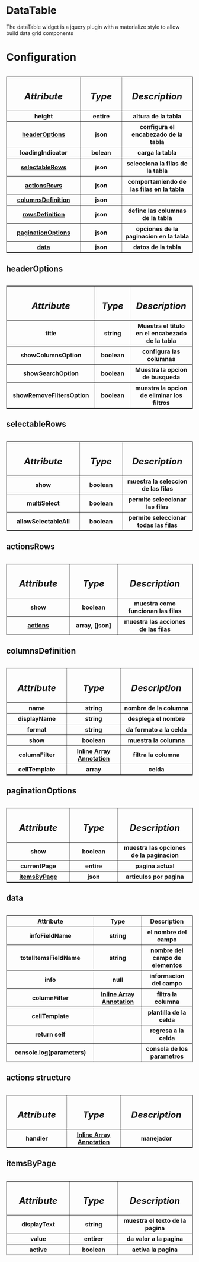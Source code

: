 


<h1>DataTable</h1>

The dataTable widget is a jquery plugin with a materialize style to allow build data grid components

<h1>Configuration</h1>




<table>
<table border="1" cellpadding="15" cellspacing="0" width="75%">
       
<th width="10%"scope="col"><i><h2>Attribute</i></th></h2>
 <th width="10%"scope="col"><i><h2>Type</th></i></h2>
 <th width="10%"scope="col"><i><h2>Description</th></i></h2>

 <tr>
    
 <th>height</th>
 <th>entire</th>
 <th>altura de la tabla</th>
            
 </tr>
 
<tr>
    
 <th><a href="#headerOptions">headerOptions</th></a>
 <th>json</th>
 <th>configura el encabezado de la tabla</th>
            
 </tr>
 
 <tr>
    
 <th>loadingIndicator</th>
 <th>bolean</th>
 <th>carga la tabla</th>
            
 </tr>
 
 <tr>
    
 <th><a href="#selectableRows">selectableRows</th></a>
 <th>json</th>
 <th>selecciona la filas de la tabla</th>
            
 </tr>
 
 <tr>
    
 <th><a href="#actionsRows">actionsRows</th><a/>
 <th>json</th>
 <th>comportamiendo de las filas en la tabla</th>
            
 </tr>
 
 <tr>
    
 <th><a href="#columnsDefinition">columnsDefinition</th></a>
 <th>json</th>
 <th></th>
            
 </tr>
 
 <tr>
    
 <th><a href="#rowsDefinition">rowsDefinition</th></a>
 <th>json</th>
 <th>define las columnas de la tabla</th>
            
 </tr>
 
 <tr>
    
 <th><a href="#paginationOptions">paginationOptions</th>
 <th>json</th>
 <th>opciones de la paginacion en la tabla</th>
            
 </tr>
 
 <tr>
    
 <th><a href="#data">data</th></a>
 <th>json</th>
 <th>datos de la tabla</th>
            
 </tr>
</table>





           
  <h2 id="headerOptions">headerOptions</h2>
    <table>
   <table border="1" cellpadding="15" cellspacing="0" width="75%">
                 

 <th width="10%"scope="col"><i><h2>Attribute</i></th></h2>
 <th width="10%"scope="col"><i><h2>Type</th></i></h2>
 <th width="10%"scope="col"><i><h2>Description</th></i></h2>
                   
<tr>
 <th>title </th>
 <th>string</th>
 <th>Muestra el titulo en el encabezado de la tabla</th>
            
 </tr>
            
 <tr>
 <th>showColumnsOption</th>
 <th>boolean</th>
 <th>configura las columnas</th>
  </tr>
            
  <tr>
  <th> showSearchOption</td>
  <th>boolean</th>
  <th>Muestra la opcion de busqueda </th>
  </tr>
  
  <tr>
  <th> showRemoveFiltersOption</th>
  <th>boolean</th>
  <th>muestra la opcion de eliminar los filtros</th>
  </tr>
  
  
  </table>
  
<h2 id="selectableRows">selectableRows</h2>
<table>
<table border="1" cellpadding="15" cellspacing="0" width="75%">
       
 <th width="10%"scope="col"><i><h2>Attribute</i></th></h2>
 <th width="10%"scope="col"><i><h2>Type</th></i></h2>
 <th width="10%"scope="col"><i><h2>Description</th></i></h2>

 <tr>
 <th>show</th>
 <th>boolean</th>
 <th>muestra la seleccion de las filas </th>
 </tr>
 
 <tr>
 <th>multiSelect</th>
 <th>boolean</th>
 <th>permite seleccionar las filas</th>
 </tr>
 
<tr>
 <th> allowSelectableAll</th>
 <th>boolean</th>
 <th>permite seleccionar todas las filas</th>
 </tr>
 </table>
            

 <h2 id="actionsRows">actionsRows</h2>  
 <table>
 <table border="1" cellpadding="15" cellspacing="0" width="75%">
               
<th width="10%"scope="col"><i><h2>Attribute</i></th></h2>
 <th width="10%"scope="col"><i><h2>Type</th></i></h2>
 <th width="10%"scope="col"><i><h2>Description</th></i></h2>
 </tr>

 
 <tr>
<th>show</th>
<th>boolean</th>
<th>muestra como funcionan las filas</th>
</tr>
            
  <tr>
<th><a href="#actions structure">actions</th></a>
<th>array, [json]</th>
<th>muestra las acciones de las filas</th>
</tr>
 </table> 


 <h2 id="columnsDefinition">columnsDefinition</h2>
 <table>

  <table border="1" cellpadding="15" cellspacing="0" width="75%">
                                                               
<th width="10%"scope="col"><i><h2>Attribute</i></th></h2>
 <th width="10%"scope="col"><i><h2>Type</th></i></h2>
 <th width="10%"scope="col"><i><h2>Description</th></i></h2>
 <tr>
 <th>name</th>
 <th>string</th>
 <th>nombre de la columna</th>
 </tr>
   
 <tr>
<th>displayName</th>
 <th>string</th>
 <th>desplega el nombre</th> 
</tr> 

<tr>
 <th>format</th>
 <th>string</th>
 <th>da formato a la celda</th>
 </tr> 
 
 <tr>
 <th>show</th>
 <th>boolean</th>
 <th>muestra la columna</th>
 </tr>
 
 <tr>
 <th>columnFilter</th>
 <th><a href="https://docs.angularjs.org/guide/di">Inline Array Annotation</th></a>
 <th>filtra la columna</th>
 </tr> 
 
  <tr>
 <th>cellTemplate</th>
 <th>array</th>
 <th>celda</th>
 </tr> 
 
  </table>
 
 
 <h2 id="paginationOptions">paginationOptions</h2>  
     <table>
         
 <table border="1" cellpadding="15" cellspacing="0" width="75%">
                    
 <th width="10%"scope="col"><i><h2>Attribute</i></th></h2>
 <th width="10%"scope="col"><i><h2>Type</th></i></h2>
 <th width="10%"scope="col"><i><h2>Description</th></i></h2>
 
  <tr> 
 <th>show</th>
 <th>boolean</th>
 <th>muestra las opciones de la paginacion</th>   
 </tr>
 
<tr>  
<th>currentPage</th>
<th>entire</th>
<th>pagina actual</th>    
</tr>

<tr>  
<th><a href="#itemsByPage">itemsByPage</th>
<th>json</th>
<th>articulos por pagina</th>    
</tr>   
 </table>
 
<h2 id="data">data</h2>  
<table>
                                                  
<table border="1" cellpadding="15" cellspacing="0" width="75%">
 <th width="10%"scope="col">Attribute</th>
 <th width="10%"scope="col">Type</th>
 <th width="10%"scope="col">Description</th>
                                                                   
 <tr>
<th>infoFieldName</th>
<th>string</th>
<th> el nombre del campo</th>
</tr>

<tr>   
<th>totalItemsFieldName</th>
<th>string</th>
<th>nombre del campo de elementos</th>   
</tr>           

<tr>
<th>info</th>
<th>null</th>
<th>informacion del campo</th>
</tr>



<tr>    
<th>columnFilter</th>
<th><a href="https://docs.angularjs.org/guide/di">Inline Array Annotation</th></a></th>
<th>filtra la columna</th>
</tr> 

<tr>    
<th>cellTemplate</th>
<th></th>
<th>plantilla de la celda</th>
</tr>    
             
<tr>    
<th>return self</th>
<th></th>
<th>regresa a la celda</th>
</tr> 

<tr>
<th>console.log(parameters)</th>
<th></th>
<th>consola de los parametros</th>
</tr>   
</table>

<h2 id="actions structure">actions structure</h2>
 <table>

  <table border="1" cellpadding="15" cellspacing="0" width="75%">
                                                               
<th width="10%"scope="col"><i><h2>Attribute</i></th></h2>
 <th width="10%"scope="col"><i><h2>Type</th></i></h2>
 <th width="10%"scope="col"><i><h2>Description</th></i></h2>

 <tr>
    <th>handler</th>
    <th><a href="https://docs.angularjs.org/guide/di">Inline Array Annotation</th></a>
    <th>manejador</th>
    </tr>
    </table>
    
<h2 id="itemsByPage">itemsByPage</h2>
 <table>

  <table border="1" cellpadding="15" cellspacing="0" width="75%">
                                                               
 <th width="10%"scope="col"><i><h2>Attribute</i></th></h2>
 <th width="10%"scope="col"><i><h2>Type</th></i></h2>
 <th width="10%"scope="col"><i><h2>Description</th></i></h2>


 <tr>
    <th>displayText</th>
    <th>string</th>
    <th>muestra el texto de la pagina</th>
    </tr>

 <tr>
    <th>value</th>
    <th>entirer</th>
    <th>da valor a la pagina</th>
    </tr>
<tr>
    <th>active</th>
    <th>boolean</th>
    <th>activa la pagina</th>
    </tr>
</table>

























                     
        
        
               
                        
        
        
        











     



